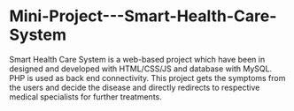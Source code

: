 # Mini-Project---Smart-Health-Care-System
Smart Health Care System is a web-based project which have been in designed and developed with HTML/CSS/JS and database with MySQL. PHP is used as back end connectivity. This project gets the symptoms from the users and decide the disease and directly redirects to respective medical specialists for further treatments.

